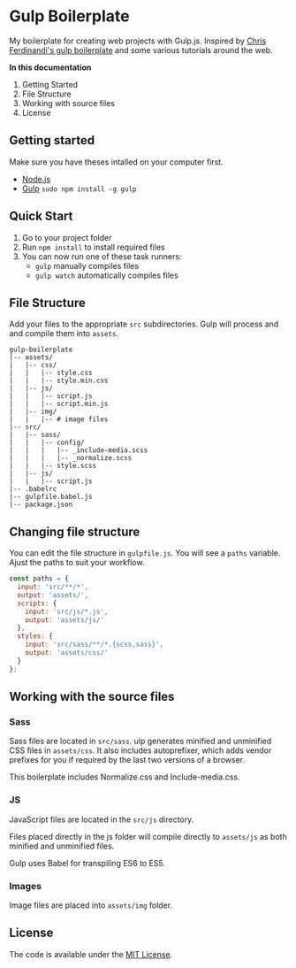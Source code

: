 # Gulp Boilerplate

My boilerplate for creating web projects with Gulp.js. Inspired by [Chris Ferdinandi's gulp boilerplate](https://github.com/cferdinandi/gulp-boilerplate) and some various tutorials around the web.

**In this documentation**

1. Getting Started
2. File Structure
3. Working with source files
4. License

## Getting started

Make sure you have theses intalled on your computer first.

- [Node.js](https://nodejs.org/en/)
- [Gulp](http://gulpjs.com/) `sudo npm install -g gulp`

## Quick Start

1. Go to your project folder
2. Run `npm install` to install required files
3. You can now run one of these task runners:
    - `gulp` manually compiles files
    - `gulp watch` automatically compiles files

## File Structure

Add your files to the appropriate `src` subdirectories. Gulp will process and and compile them into `assets`.

```
gulp-boilerplate
|-- assets/
|   |-- css/
|   |   |-- style.css
|   |   |-- style.min.css
|   |-- js/
|   |   |-- script.js
|   |   |-- script.min.js
|   |-- img/
|   |   |-- # image files
|-- src/
|   |-- sass/
|   |   |-- config/
|   |   |   |-- _include-media.scss
|   |   |   |-- _normalize.scss
|   |   |-- style.scss
|   |-- js/
|   |   |-- script.js
|-- .babelrc
|-- gulpfile.babel.js
|-- package.json
```

## Changing file structure

You can edit the file structure in `gulpfile.js`. You will see a `paths` variable. Ajust the paths to suit your workflow.

```javascript
const paths = {
  input: 'src/**/*',
  output: 'assets/',
  scripts: {
    input: 'src/js/*.js',
    output: 'assets/js/'
  },
  styles: {
    input: 'src/sass/**/*.{scss,sass}',
    output: 'assets/css/'
  }
};
```

## Working with the source files

### Sass

Sass files are located in `src/sass`. ulp generates minified and unminified CSS files in `assets/css`. It also includes autoprefixer, which adds vendor prefixes for you if required by the last two versions of a browser.

This boilerplate includes Normalize.css and Include-media.css.

### JS

JavaScript files are located in the `src/js` directory.

Files placed directly in the js folder will compile directly to `assets/js` as both minified and unminified files.

Gulp uses Babel for transpiling ES6 to ES5.

### Images

Image files are placed into `assets/img` folder.

## License

The code is available under the [MIT License](https://github.com/jlyw/gulp-boilerplate/blob/master/LICENSE).